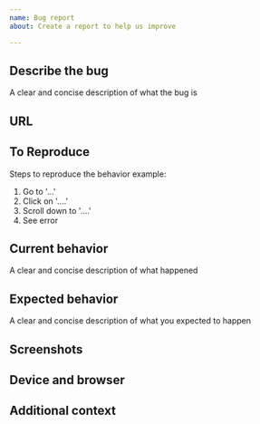 ```yaml
---
name: Bug report
about: Create a report to help us improve

---
```


## Describe the bug
A clear and concise description of what the bug is

## URL

## To Reproduce
Steps to reproduce the behavior 
example: 
1. Go to '...'
2. Click on '....'
3. Scroll down to '....'
4. See error


## Current behavior
A clear and concise description of what happened

## Expected behavior
A clear and concise description of what you expected to happen

## Screenshots
<!--- If applicable, add screenshots or a gif to help explain your problem --->

## Device and browser
<!--- https://www.whatismybrowser.com/ --->

## Additional context
<!--- How has this issue affected you? What are you trying to accomplish? Does this prevent a user from completing a task? If so, what task? Providing context helps us come up with a solution that is most useful in the real world. -->

